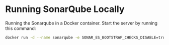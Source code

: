 # Running SonarQube Locally

Running the Sonarqube in a Docker container. Start the server by running this command:

```bash
docker run -d --name sonarqube -e SONAR_ES_BOOTSTRAP_CHECKS_DISABLE=true -p 9000:9000 sonarqube:latest
```

